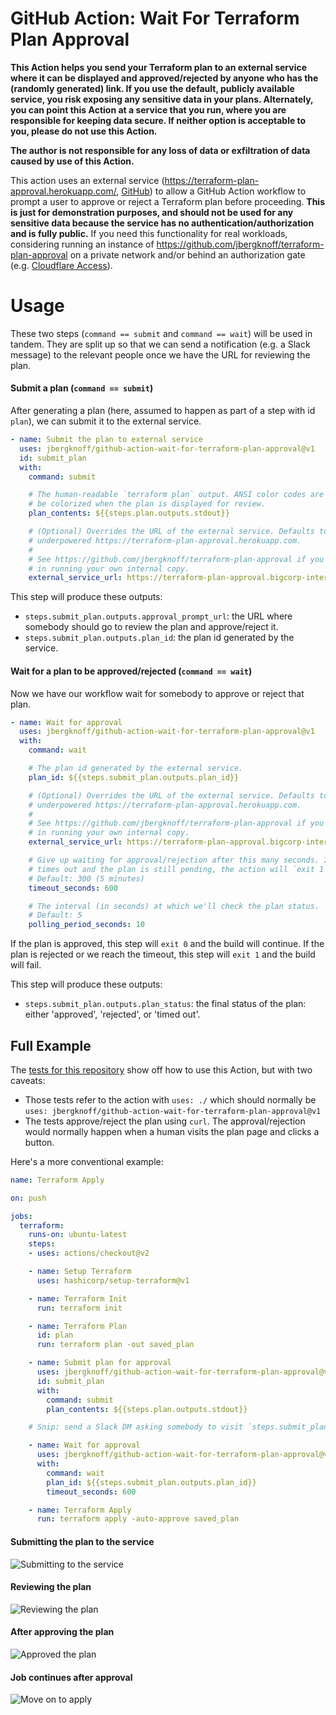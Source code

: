 # GitHub Action: Wait For Terraform Plan Approval

**This Action helps you send your Terraform plan to an external service where it can be displayed and approved/rejected by anyone who has the (randomly generated) link. If you use the default, publicly available service, you risk exposing any sensitive data in your plans. Alternately, you can point this Action at a service that you run, where you are responsible for keeping data secure. If neither option is acceptable to you, please do not use this Action.**

**The author is not responsible for any loss of data or exfiltration of data caused by use of this Action.**

This action uses an external service (https://terraform-plan-approval.herokuapp.com/, [GitHub](https://github.com/jbergknoff/terraform-plan-approval)) to allow a GitHub Action workflow to prompt a user to approve or reject a Terraform plan before proceeding. **This is just for demonstration purposes, and should not be used for any sensitive data because the service has no authentication/authorization and is fully public.** If you need this functionality for real workloads, considering running an instance of https://github.com/jbergknoff/terraform-plan-approval on a private network and/or behind an authorization gate (e.g. [Cloudflare Access](https://www.cloudflare.com/teams-access/)).

# Usage

These two steps (`command == submit` and `command == wait`) will be used in tandem. They are split up so that we can send a notification (e.g. a Slack message) to the relevant people once we have the URL for reviewing the plan.

#### Submit a plan (`command == submit`)

After generating a plan (here, assumed to happen as part of a step with id `plan`), we can submit it to the external service.

```yaml
- name: Submit the plan to external service
  uses: jbergknoff/github-action-wait-for-terraform-plan-approval@v1
  id: submit_plan
  with:
    command: submit

    # The human-readable `terraform plan` output. ANSI color codes are okay (they will
    # be colorized when the plan is displayed for review.
    plan_contents: ${{steps.plan.outputs.stdout}}

    # (Optional) Overrides the URL of the external service. Defaults to the insecure,
    # underpowered https://terraform-plan-approval.herokuapp.com.
    #
    # See https://github.com/jbergknoff/terraform-plan-approval if you are interested
    # in running your own internal copy.
    external_service_url: https://terraform-plan-approval.bigcorp-internal.com
```

This step will produce these outputs:

* `steps.submit_plan.outputs.approval_prompt_url`: the URL where somebody should go to review the plan and approve/reject it.
* `steps.submit_plan.outputs.plan_id`: the plan id generated by the service.

#### Wait for a plan to be approved/rejected (`command == wait`)

Now we have our workflow wait for somebody to approve or reject that plan.

```yaml
- name: Wait for approval
  uses: jbergknoff/github-action-wait-for-terraform-plan-approval@v1
  with:
    command: wait

    # The plan id generated by the external service.
    plan_id: ${{steps.submit_plan.outputs.plan_id}}

    # (Optional) Overrides the URL of the external service. Defaults to the insecure,
    # underpowered https://terraform-plan-approval.herokuapp.com.
    #
    # See https://github.com/jbergknoff/terraform-plan-approval if you are interested
    # in running your own internal copy.
    external_service_url: https://terraform-plan-approval.bigcorp-internal.com

    # Give up waiting for approval/rejection after this many seconds. If the operation
    # times out and the plan is still pending, the action will `exit 1`, failing the build.
    # Default: 300 (5 minutes)
    timeout_seconds: 600

    # The interval (in seconds) at which we'll check the plan status.
    # Default: 5
    polling_period_seconds: 10
```

If the plan is approved, this step will `exit 0` and the build will continue. If the plan is rejected or we reach the timeout, this step will `exit 1` and the build will fail.

This step will produce these outputs:

* `steps.submit_plan.outputs.plan_status`: the final status of the plan: either 'approved', 'rejected', or 'timed out'.

## Full Example

The [tests for this repository](/.github/workflows/test.yaml) show off how to use this Action, but with two caveats:

* Those tests refer to the action with `uses: ./` which should normally be `uses: jbergknoff/github-action-wait-for-terraform-plan-approval@v1`
* The tests approve/reject the plan using `curl`. The approval/rejection would normally happen when a human visits the plan page and clicks a button.

Here's a more conventional example:

```yaml
name: Terraform Apply

on: push

jobs:
  terraform:
    runs-on: ubuntu-latest
    steps:
    - uses: actions/checkout@v2

    - name: Setup Terraform
      uses: hashicorp/setup-terraform@v1

    - name: Terraform Init
      run: terraform init

    - name: Terraform Plan
      id: plan
      run: terraform plan -out saved_plan

    - name: Submit plan for approval
      uses: jbergknoff/github-action-wait-for-terraform-plan-approval@v1
      id: submit_plan
      with:
        command: submit
        plan_contents: ${{steps.plan.outputs.stdout}}

    # Snip: send a Slack DM asking somebody to visit `steps.submit_plan.outputs.approval_prompt_url` to approve

    - name: Wait for approval
      uses: jbergknoff/github-action-wait-for-terraform-plan-approval@v1
      with:
        command: wait
        plan_id: ${{steps.submit_plan.outputs.plan_id}}
        timeout_seconds: 600

    - name: Terraform Apply
      run: terraform apply -auto-approve saved_plan
```

#### Submitting the plan to the service

![Submitting to the service](/image/submit.png)

#### Reviewing the plan

![Reviewing the plan](/image/approval.png)

#### After approving the plan

![Approved the plan](/image/approved.png)

#### Job continues after approval

![Move on to apply](/image/apply.png)
